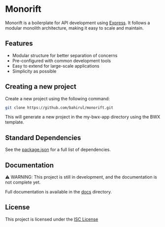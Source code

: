 # Monorift

Monorift is a boilerplate for API development using [Express](https://expressjs.com/).
It follows a modular monolith architecture, making it easy to scale and maintain.

## Features

- Modular structure for better separation of concerns
- Pre-configured with common development tools
- Easy to extend for large-scale applications
- Simplicity as possible

## Creating a new project

Create a new project using the following command:

```bash
git clone https://github.com/bahirul/monorift.git
```

This will generate a new project in the my-bwx-app directory using the BWX template.


## Standard Dependencies

See the [package.json](package.json) for a full list of dependencies.

## Documentation

⚠️ WARNING: This project is still in development, and the documentation is not complete yet.

Full documentation is available in the [docs](docs) directory.


## License

This project is licensed under the [ISC License](LICENSE)
